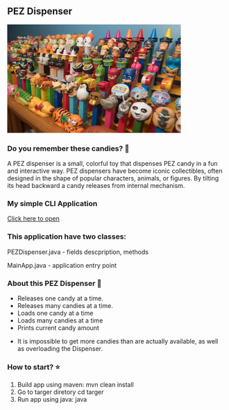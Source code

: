 ## PEZ Dispenser 
<img src="https://github.com/svetkaa-yo/PEZDispenser/blob/master/PEZ%20picture.png" alt="PEZDispencer" width="400" height="250">

### Do you remember these candies? 🤩

A PEZ dispenser is a small, colorful toy that dispenses PEZ candy in a fun and interactive way. PEZ dispensers have become iconic collectibles, often designed in the shape of popular characters, animals, or figures. By tilting its head backward a candy releases from internal mechanism.

### My simple CLI Application 
<a href="https://github.com/svetkaa-yo/PEZDispenser/tree/master/src/main/java/lv/acodemy/pez"> Click here to open </a>

### This application have two classes: 
PEZDispenser.java - fields descpription, methods

MainApp.java - application entry point

### About this PEZ Dispenser 📝
<ul>
<li>Releases one candy at a time.</li>
<li>Releases many candies at a time.</li>
<li>Loads one candy at a time</li>
<li>Loads many candies at a time</li>
<li>Prints current candy amount</li>
</ul>

*  It is impossible to get more candies than are actually available, as well as overloading the Dispenser.

### How to start? ⭐
1. Build app using maven: mvn clean install
2. Go to targer diretory cd targer
3. Run app using java: java
